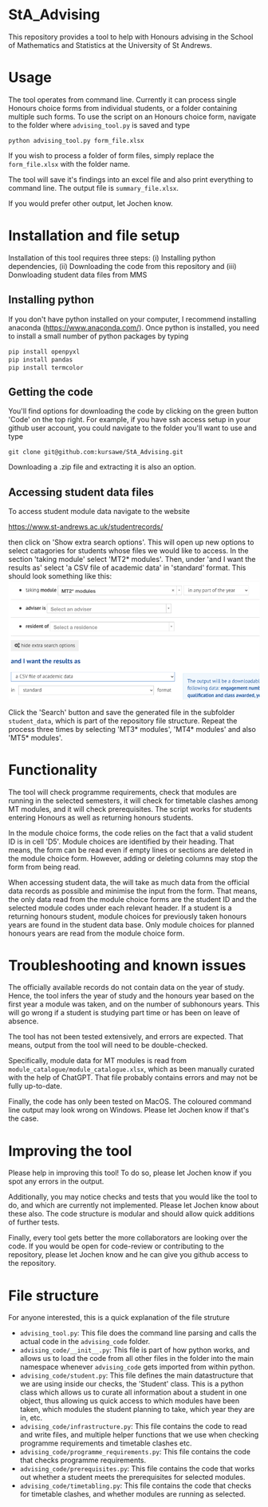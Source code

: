 # StA_Advising
This repository provides a tool to help with Honours advising in the School of Mathematics and Statistics at the University of St Andrews.

# Usage
The tool operates from command line. Currently it can process single Honours choice forms from individual students, or a folder containing multiple such forms. To use the script on an Honours choice form, navigate to the folder where `advising_tool.py` is saved and type

```
python advising_tool.py form_file.xlsx
```

If you wish to process a folder of form files, simply replace the `form_file.xlsx` with the folder name.

The tool will save it's findings into an excel file and also print everything to command line. The output file is `summary_file.xlsx`.


If you would prefer other output, let Jochen know.

# Installation and file setup
Installation of this tool requires three steps: (i) Installing python dependencies, (ii) Downloading the code from this repository and (iii) Donwloading student data files from MMS

## Installing python 
If you don't have python installed on your computer, I recommend installing anaconda (https://www.anaconda.com/). Once python is installed, you need to install a small number of python packages by typing

```
pip install openpyxl
pip install pandas
pip install termcolor
```

## Getting the code
You'll find options for downloading the code by clicking on the green button 'Code' on the top right. For example, if you have ssh access setup in your github user account, you could navigate to the folder you'll want to use and type

```
git clone git@github.com:kursawe/StA_Advising.git
```

Downloading a .zip file and extracting it is also an option. 

## Accessing student data files

To access student module data navigate to the website

https://www.st-andrews.ac.uk/studentrecords/

then click on 'Show extra search options'. This will open up new options to select catagories for students whose files we would like to access. In the section 'taking module' select 'MT2* modules'. Then, under 'and I want the results as' select 'a CSV file of academic data' in 'standard' format.
This should look something like this:
![](./advising_code/repository_image.png)

Click the 'Search' button and save the generated file in the subfolder `student_data`, which is part of the repository file structure. Repeat the process three times by selecting 'MT3* modules', 'MT4* modules' and also 'MT5* modules'.

# Functionality
The tool will check programme requirements, check that modules are running in the selected semesters, it will check for timetable clashes among MT modules, and it will check prerequisites. The script works for students entering Honours as well as returning honours students.

In the module choice forms, the code relies on the fact that a valid student ID is in cell 'D5'. Module choices are identified by their heading. That means, the form can be read even if empty lines or sections are deleted in the module choice form. However, adding or deleting columns may stop the form from being read.

 When accessing student data, the will take as much data from the official data records as possible and minimise the input from the form. That means, the only data read from the module choice forms are the student ID and the selected module codes under each relevant header. If a student is a returning honours student, module choices for previously taken honours years are found in the student data base. Only module choices for planned honours years are read from the module choice form.

# Troubleshooting and known issues
The officially available records do not contain data on the year of study. Hence, the tool infers the year of study and the honours year based on the first year a module was taken, and on the number of subhonours years. This will go wrong if a student is studying part time or has been on leave of absence.

The tool has not been tested extensively, and errors are expected. That means, output from the tool will need to be double-checked.

Specifically, module data for MT modules is read from `module_catalogue/module_catalogue.xlsx`, which as been manually curated with the help of ChatGPT. That file probably contains errors and may not be fully up-to-date.

Finally, the code has only been tested on MacOS. The coloured command line output may look wrong on Windows. Please let Jochen know if that's the case.

# Improving the tool

Please help in improving this tool! To do so, please let Jochen know if you spot any errors in the output.

Additionally, you may notice checks and tests that you would like the tool to do, and which are currently not implemented. Please let Jochen know about these also. The code structure is modular and should allow quick additions of further tests.

Finally, every tool gets better the more collaborators are looking over the code. If you would be open for code-review or contributing to the repository, please let Jochen know and he can give you github access to the repository.

# File structure
For anyone interested, this is a quick explanation of the file struture

- `advising_tool.py`: This file does the command line parsing and calls the actual code in the  `advising_code` folder.
- `advising_code/__init__.py`: This file is part of how python works, and allows us to load the code from all other files in the folder into the main namespace whenever `advising_code` gets imported from within python.
- `advising_code/student.py`: This file defines the main datastructure that we are using inside our checks, the 'Student' class. This is a python class which allows us to curate all information about a student in one object, thus allowing us quick access to which modules have been taken, which modules the student planning to take, which year they are in, etc.
- `advising_code/infrastructure.py`: This file contains the code to read and write files, and multiple helper functions that we use when checking programme requirements and timetable clashes etc.
- `advising_code/programme_requirements.py`: This file contains the code that checks programme requirements.
- `advising_code/prerequisites.py`: This file contains the code that works out whether a student meets the prerequisites for selected modules.
- `advising_code/timetabling.py`: This file contains the code that checks for timetable clashes, and whether modules are running as selected.
